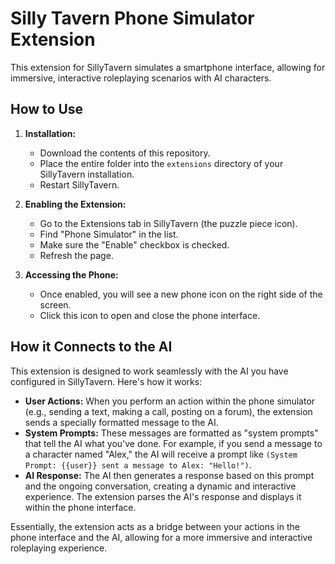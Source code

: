 # Silly Tavern Phone Simulator Extension

This extension for SillyTavern simulates a smartphone interface, allowing for immersive, interactive roleplaying scenarios with AI characters.

## How to Use

1.  **Installation:**
    *   Download the contents of this repository.
    *   Place the entire folder into the `extensions` directory of your SillyTavern installation.
    *   Restart SillyTavern.

2.  **Enabling the Extension:**
    *   Go to the Extensions tab in SillyTavern (the puzzle piece icon).
    *   Find "Phone Simulator" in the list.
    *   Make sure the "Enable" checkbox is checked.
    *   Refresh the page.

3.  **Accessing the Phone:**
    *   Once enabled, you will see a new phone icon on the right side of the screen.
    *   Click this icon to open and close the phone interface.

## How it Connects to the AI

This extension is designed to work seamlessly with the AI you have configured in SillyTavern. Here's how it works:

*   **User Actions:** When you perform an action within the phone simulator (e.g., sending a text, making a call, posting on a forum), the extension sends a specially formatted message to the AI.
*   **System Prompts:** These messages are formatted as "system prompts" that tell the AI what you've done. For example, if you send a message to a character named "Alex," the AI will receive a prompt like `(System Prompt: {{user}} sent a message to Alex: "Hello!")`.
*   **AI Response:** The AI then generates a response based on this prompt and the ongoing conversation, creating a dynamic and interactive experience. The extension parses the AI's response and displays it within the phone interface.

Essentially, the extension acts as a bridge between your actions in the phone interface and the AI, allowing for a more immersive and interactive roleplaying experience.
